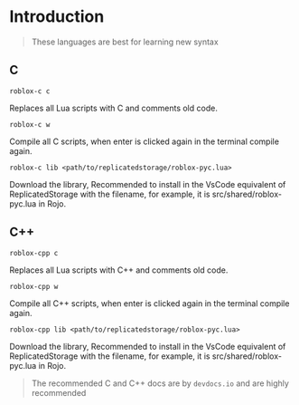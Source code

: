 # Introduction

> These languages are best for learning new syntax

## C

```
roblox-c c
```

Replaces all Lua scripts with C and comments old code.

```
roblox-c w
```

Compile all C scripts, when enter is clicked again in the terminal compile again.

```
roblox-c lib <path/to/replicatedstorage/roblox-pyc.lua>
```

Download the library, Recommended to install in the VsCode equivalent of ReplicatedStorage with the filename, for example, it is src/shared/roblox-pyc.lua in Rojo.



## C++

```
roblox-cpp c
```

Replaces all Lua scripts with C++ and comments old code.

```
roblox-cpp w
```

Compile all C++ scripts, when enter is clicked again in the terminal compile again.

```
roblox-cpp lib <path/to/replicatedstorage/roblox-pyc.lua>
```

Download the library, Recommended to install in the VsCode equivalent of ReplicatedStorage with the filename, for example, it is src/shared/roblox-pyc.lua in Rojo.



> The recommended C and C++ docs are by `devdocs.io` and are highly recommended&#x20;



